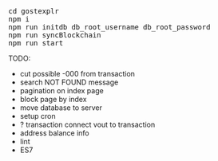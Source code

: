 
<pre>
cd gostexplr
npm i
npm run initdb db_root_username db_root_password
npm run syncBlockchain
npm run start
</pre>

TODO:
 - cut possible -000 from transaction
 - search NOT FOUND message
 - pagination on index page
 - block page by index
 - move database to server
 - setup cron
 - ? transaction connect vout to transaction
 - address balance info
 - lint
 - ES7
